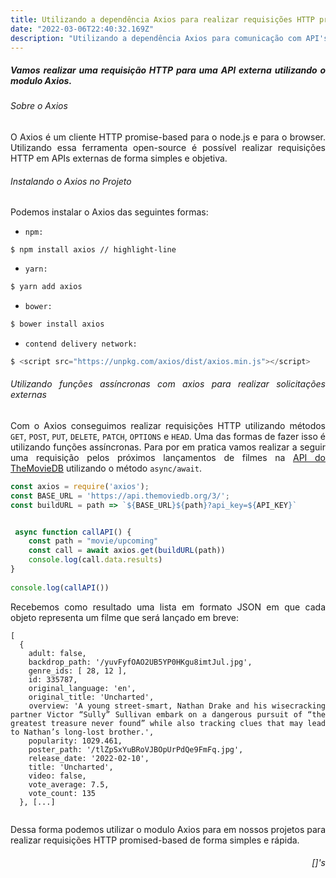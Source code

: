 ```yaml
---
title: Utilizando a dependência Axios para realizar requisições HTTP promise-based.
date: "2022-03-06T22:40:32.169Z"
description: "Utilizando a dependência Axios para comunicação com API's externas."
---
```

<div style="text-align: justify">

##### Vamos realizar uma requisição HTTP para uma API externa utilizando o modulo Axios. 

###### Sobre o Axios

O Axios é um cliente HTTP promise-based para o node.js e para o browser. Utilizando essa ferramenta open-source é possível realizar requisições HTTP em APIs externas de forma simples e objetiva.

###### Instalando o Axios no Projeto

Podemos instalar o Axios das seguintes formas:

- `npm:`

```
$ npm install axios // highlight-line
```

- `yarn:`

```js
$ yarn add axios

```

- `bower:`

```js
$ bower install axios

```

- `contend delivery network:`

```js
$ <script src="https://unpkg.com/axios/dist/axios.min.js"></script>

```


###### Utilizando funções assíncronas com axios para realizar solicitações externas

Com o Axios conseguimos realizar requisições HTTP utilizando métodos `GET`, `POST`, `PUT`, `DELETE`, `PATCH`, `OPTIONS` e `HEAD`. Uma das formas de fazer isso é utilizando funções assíncronas. Para por em pratica vamos realizar a seguir uma requisição pelos próximos lançamentos de filmes na [API do TheMovieDB](https://www.themoviedb.org/documentation/api) utilizando o método `async/await`. 

```js
const axios = require('axios');
const BASE_URL = 'https://api.themoviedb.org/3/';
const buildURL = path => `${BASE_URL}${path}?api_key=${API_KEY}`


 async function callAPI() {
    const path = "movie/upcoming"
    const call = await axios.get(buildURL(path))
    console.log(call.data.results)
}
 
console.log(callAPI())
```
Recebemos como resultado uma lista em formato JSON em que cada objeto representa um filme que será lançado em breve:

```Promise { <pending> }
[
  {
    adult: false,
    backdrop_path: '/yuvFyfOAO2UB5YP0HKgu8imtJul.jpg',
    genre_ids: [ 28, 12 ],
    id: 335787,
    original_language: 'en',
    original_title: 'Uncharted',
    overview: 'A young street-smart, Nathan Drake and his wisecracking partner Victor “Sully” Sullivan embark on a dangerous pursuit of “the greatest treasure never found” while also tracking clues that may lead to Nathan’s long-lost brother.',
    popularity: 1029.461,
    poster_path: '/tlZpSxYuBRoVJBOpUrPdQe9FmFq.jpg',
    release_date: '2022-02-10',
    title: 'Uncharted',
    video: false,
    vote_average: 7.5,
    vote_count: 135
  }, [...]
  
  ```
Dessa forma podemos utilizar o modulo Axios para em nossos projetos para realizar requisições HTTP promised-based de forma simples e rápida.

<div style="text-align: right">

###### []'s 
